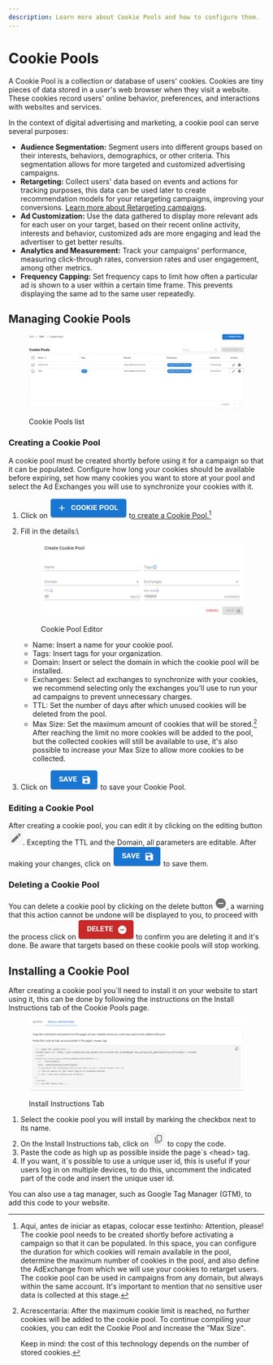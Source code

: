 ```yaml
---
description: Learn more about Cookie Pools and how to configure them.
---
```


# Cookie Pools

A Cookie Pool is a collection or database of users' cookies. Cookies are tiny pieces of data stored in a user's web browser when they visit a website. These cookies record users' online behavior, preferences, and interactions with websites and services.

In the context of digital advertising and marketing, a cookie pool can serve several purposes:

* **Audience Segmentation:** Segment users into different groups based on their interests, behaviors, demographics, or other criteria. This segmentation allows for more targeted and customized advertising campaigns.
* **Retargeting:** Collect users' data based on events and actions for tracking purposes, this data can be used later to create recommendation models for your retargeting campaigns, improving your conversions. [Learn more about Retargeting campaigns](../../solutions/retargeting.md).
* **Ad Customization:** Use the data gathered to display more relevant ads for each user on your target, based on their recent online activity, interests and behavior, customized ads are more engaging and lead the advertiser to get better results.
* **Analytics and Measurement:** Track your campaigns' performance, measuring click-through rates, conversion rates and user engagement, among other metrics.
* **Frequency Capping:** Set frequency caps to limit how often a particular ad is shown to a user within a certain time frame. This prevents displaying the same ad to the same user repeatedly.

## Managing Cookie Pools

<figure><img src="../../.gitbook/assets/image.png" alt=""><figcaption><p>Cookie Pools list</p></figcaption></figure>

### Creating a Cookie Pool

A cookie pool must be created shortly before using it for a campaign so that it can be populated. Configure how long your cookies should be available before expiring, set how many cookies you want to store at your pool and select the Ad Exchanges you will use to synchronize your cookies with it.

1. Click on <img src="../../.gitbook/assets/image (1).png" alt="cookie pool button" data-size="line"> t[o create a Cookie Pool.](#user-content-fn-1)[^1]
2.  Fill in the details:\


    <figure><img src="../../.gitbook/assets/image (5).png" alt=""><figcaption><p>Cookie Pool Editor</p></figcaption></figure>

    * Name: Insert a name for your cookie pool.
    * Tags: Insert tags for your organization.
    * Domain: Insert or select the domain in which the cookie pool will be installed.
    * Exchanges: Select ad exchanges to synchronize with your cookies, we recommend selecting only the exchanges you'll use to run your ad campaigns to prevent unnecessary charges.
    * TTL: Set the number of days after which unused cookies will be deleted from the pool.
    * Max Size: Set the maximum amount of cookies that will be stored.[^2] After reaching the limit no more cookies will be added to the pool, but the collected cookies will still be available to use, it's also possible to increase your Max Size to allow more cookies to be collected.
3. Click on <img src="../../.gitbook/assets/image (6).png" alt="save button" data-size="line"> to save your Cookie Pool.

### Editing a Cookie Pool

After creating a cookie pool, you can edit it by clicking on the editing button <img src="../../.gitbook/assets/image (7).png" alt="editing button" data-size="line">. Excepting the TTL and the Domain, all parameters are editable. After making your changes, click on <img src="../../.gitbook/assets/image (6).png" alt="save button" data-size="line"> to save them.

### Deleting a Cookie Pool

You can delete a cookie pool by clicking on the delete button <img src="../../.gitbook/assets/image (8).png" alt="delete button" data-size="original">, a warning that this action cannot be undone will be displayed to you, to proceed with the process click on <img src="../../.gitbook/assets/image (9).png" alt="delete button" data-size="line"> to confirm you are deleting it and it's done. Be aware that targets based on these cookie pools will stop working.

## Installing a Cookie Pool

After creating a cookie pool you\`ll need to install it on your website to start using it, this can be done by following the instructions on the Install Instructions tab of the Cookie Pools page.

<figure><img src="../../.gitbook/assets/image (10).png" alt=""><figcaption><p>Install Instructions Tab</p></figcaption></figure>

1. Select the cookie pool you will install by marking the checkbox next to its name.
2. On the Install Instructions tab, click on <img src="../../.gitbook/assets/image (11).png" alt="" data-size="line"> to copy the code.
3. Paste the code as high up as possible inside the page\`s \<head> tag.
4. If you want, it\`s possible to use a unique user id, this is useful if your users log in on multiple devices,  to do this,  uncomment the indicated part of the code and insert the unique user id.

You can also use a tag manager, such as Google Tag Manager (GTM), to add this code to your website.



[^1]: Aqui, antes de iniciar as etapas, colocar esse textinho: Attention, please! The cookie pool needs to be created shortly before activating a campaign so that it can be populated. In this space, you can configure the duration for which cookies will remain available in the pool, determine the maximum number of cookies in the pool, and also define the AdExchange from which we will use your cookies to retarget users. The cookie pool can be used in campaigns from any domain, but always within the same account. It's important to mention that no sensitive user data is collected at this stage.

[^2]: Acrescentaria: After the maximum cookie limit is reached, no further cookies will be added to the cookie pool. To continue compiling your cookies, you can edit the Cookie Pool and increase the "Max Size".

    Keep in mind: the cost of this technology depends on the number of stored cookies.
